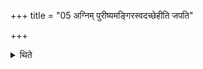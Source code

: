 +++
title = "05 अग्निम् पुरीष्यमङ्गिरस्वदच्छेहीति जपति"

+++

<details><summary>थिते</summary>

अग्निं पुरीष्यमङ्गिरस्वदच्छेहीति जपति ५
</details>
